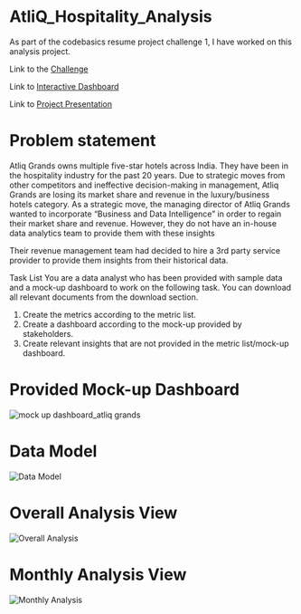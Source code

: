 # AtliQ_Hospitality_Analysis
As part of the codebasics resume project challenge 1, I have worked on this analysis project.

Link to the [Challenge](https://codebasics.io/challenge/codebasics-resume-project-challenge/4)

Link to [Interactive Dashboard](https://www.novypro.com/project/atliq-grand-hospitality-analysis)

Link to [Project Presentation](https://www.linkedin.com/posts/ruteshshinde_dataanalysis-powerbi-sql-activity-7098261887011688448-9-Eo?utm_source=share&utm_medium=member_desktop)

# Problem statement
Atliq Grands owns multiple five-star hotels across India. They have been in the hospitality industry for the past 20 years. Due to strategic moves from other competitors and ineffective decision-making in management, Atliq Grands are losing its market share and revenue in the luxury/business hotels category. As a strategic move, the managing director of Atliq Grands wanted to incorporate “Business and Data Intelligence” in order to regain their market share and revenue. However, they do not have an in-house data analytics team to provide them with these insights

Their revenue management team had decided to hire a 3rd party service provider to provide them insights from their historical data.

Task List
You are a data analyst who has been provided with sample data and a mock-up dashboard to work on the following task. You can download all relevant documents from the download section.

1) Create the metrics according to the metric list.
2) Create a dashboard according to the mock-up provided by stakeholders.
3) Create relevant insights that are not provided in the metric list/mock-up dashboard.

# Provided Mock-up Dashboard
![mock up dashboard_atliq grands](https://github.com/Rutesh18/AtliQ_Hospitality_Analysis/assets/115866652/0f659551-1e06-4312-be10-3363a855ecfd)


# Data Model 
![Data Model](https://github.com/Rutesh18/AtliQ_Hospitality_Analysis/assets/115866652/d5a54439-f840-42a9-b7ab-b03ac61fc508)


# Overall Analysis View
![Overall Analysis](https://github.com/Rutesh18/AtliQ_Hospitality_Analysis/assets/115866652/9dae13c3-855d-4567-9718-6b585dfa594d)


# Monthly Analysis View 
![Monthly Analysis](https://github.com/Rutesh18/AtliQ_Hospitality_Analysis/assets/115866652/04843559-33dd-499a-ba89-4dc1b5df3320)


